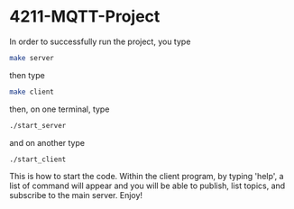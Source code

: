 # 4211-MQTT-Project

In order to successfully run the project, you type

```bash
make server
```

then type

```bash
make client
```

then, on one terminal, type

```bash
./start_server
```

and on another type

```bash
./start_client
```

This is how to start the code. Within the client program, by typing 'help', a list of command will appear and you will be able to publish, list topics, and subscribe to the main server. Enjoy!